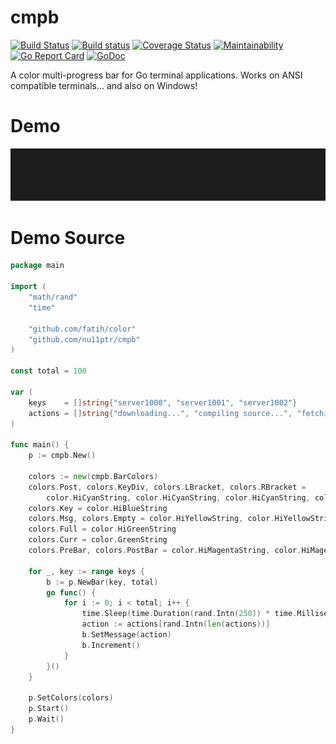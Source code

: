 # cmpb
[![Build Status](https://travis-ci.org/nu11ptr/cmpb.svg?branch=master)](https://travis-ci.org/nu11ptr/cmpb)
[![Build status](https://ci.appveyor.com/api/projects/status/2kxwqb49ihfvaiy3/branch/master?svg=true)](https://ci.appveyor.com/project/nu11ptr/cmpb/branch/master)
[![Coverage Status](https://coveralls.io/repos/github/nu11ptr/cmpb/badge.svg?branch=master)](https://coveralls.io/github/nu11ptr/cmpb?branch=master)
[![Maintainability](https://api.codeclimate.com/v1/badges/253b30e054c6844f3e9c/maintainability)](https://codeclimate.com/github/nu11ptr/cmpb/maintainability)
[![Go Report Card](https://goreportcard.com/badge/github.com/nu11ptr/cmpb)](https://goreportcard.com/report/github.com/nu11ptr/cmpb)
[![GoDoc](https://godoc.org/github.com/nu11ptr/cmpb?status.svg)](https://godoc.org/github.com/nu11ptr/cmpb)

A color multi-progress bar for Go terminal applications. Works on ANSI compatible terminals... and also on Windows!

# Demo
![Image](demo.svg)

# Demo Source

```go
package main

import (
	"math/rand"
	"time"

	"github.com/fatih/color"
	"github.com/nu11ptr/cmpb"
)

const total = 100

var (
	keys    = []string{"server1000", "server1001", "server1002"}
	actions = []string{"downloading...", "compiling source...", "fetching...", "committing work..."}
)

func main() {
	p := cmpb.New()

	colors := new(cmpb.BarColors)
	colors.Post, colors.KeyDiv, colors.LBracket, colors.RBracket =
		color.HiCyanString, color.HiCyanString, color.HiCyanString, color.HiCyanString
	colors.Key = color.HiBlueString
	colors.Msg, colors.Empty = color.HiYellowString, color.HiYellowString
	colors.Full = color.HiGreenString
	colors.Curr = color.GreenString
	colors.PreBar, colors.PostBar = color.HiMagentaString, color.HiMagentaString

	for _, key := range keys {
		b := p.NewBar(key, total)
		go func() {
			for i := 0; i < total; i++ {
				time.Sleep(time.Duration(rand.Intn(250)) * time.Millisecond)
				action := actions[rand.Intn(len(actions))]
				b.SetMessage(action)
				b.Increment()
			}
		}()
	}

	p.SetColors(colors)
	p.Start()
	p.Wait()
}
```